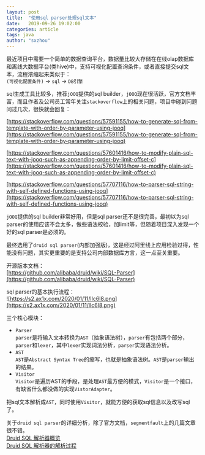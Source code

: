```yaml
---
layout: post
title:  "使用sql parser处理sql文本"
date:   2019-09-26 19:02:00
categories: article
tags: java
author: "sxzhou"
---    
```


最近项目中需要一个简单的数据查询平台，数据量比较大存储在在线olap数据库和离线大数据平台(类hive)中，支持可视化配置查询条件，或者直接提交sql文本，流程浓缩起来类似于：   
`(可视化配置条件)` -> `sql` -> `DB引擎`   

sql生成工具比较多，推荐`jOOQ`提供的sql builder，`jOOQ`现在很活跃，官方文档丰富，而且作者及公司员工常年关注`stackoverflow`上的相关问题，项目中碰到问题问过几次，很快就会回复：   

[https://stackoverflow.com/questions/57591155/how-to-generate-sql-from-template-with-order-by-parameter-using-jooq](https://stackoverflow.com/questions/57591155/how-to-generate-sql-from-template-with-order-by-parameter-using-jooq)  

[https://stackoverflow.com/questions/57601416/how-to-modify-plain-sql-text-with-jooq-such-as-appending-order-by-limit-offset-c](https://stackoverflow.com/questions/57601416/how-to-modify-plain-sql-text-with-jooq-such-as-appending-order-by-limit-offset-c)  

[https://stackoverflow.com/questions/57707116/how-to-parser-sql-string-with-self-defined-functions-using-jooq](https://stackoverflow.com/questions/57707116/how-to-parser-sql-string-with-self-defined-functions-using-jooq)   

`jOOQ`提供的sql builder非常好用，但是sql parser还不是很完善，最初以为sql parser的使用应该不会太多，做些语法校验，加limit等，但随着项目深入发现一个好的sql parser是必须的。   


最终选用了`druid sql parser`(内部加强版)，这是经过阿里线上应用检验过得，性能没有问题，其实更重要的是支持公司内部数据库方言，这一点至关重要。   

开源版本文档：   
[https://github.com/alibaba/druid/wiki/SQL-Parser](https://github.com/alibaba/druid/wiki/SQL-Parser)   

sql parser的基本执行流程：   
![https://s2.ax1x.com/2020/01/11/lIc6l8.png](https://s2.ax1x.com/2020/01/11/lIc6l8.png)   

三个核心模块：   
* `Parser`    
`parser`是将输入文本转换为`AST`（抽象语法树），`parser`有包括两个部分，`parser`和`lexer`，其中`lexer`实现词法分析，`parser`实现语法分析。
* `AST`  
`AST`是`Abstract Syntax Tree`的缩写，也就是抽象语法树。`AST`是`parser`输出的结果。  
* `Visitor`   
`Visitor`是遍历AST的手段，是处理`AST`最方便的模式，`Visitor`是一个接口，有缺省什么都没做的实现`VistorAdapter`。   

把sql文本解析成`AST`，同时使用`Visitor`，就能方便的获取sql信息以及改写sql了。   

关于`druid sql parser`的详细分析，除了官方文档，`segmentfault`上的几篇文章很不错。   
[Druid SQL 解析器概览](https://segmentfault.com/a/1190000008120215)   
[Druid SQL 解析器的解析过程](https://segmentfault.com/a/1190000008120254)  
